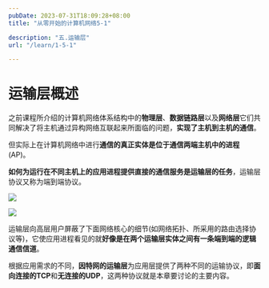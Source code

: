 ```yaml
---
pubDate: 2023-07-31T18:09:28+08:00
title: "从零开始的计算机网络5-1"

description: "五.运输层"
url: "/learn/1-5-1"

---
```


# 运输层概述

之前课程所介绍的计算机网络体系结构中的**物理层**、**数据链路层**以及**网络层**它们共同解决了将主机通过异构网络互联起来所面临的问题，**实现了主机到主机的通信**。

但实际上在计算机网络中进行**通信的真正实体是位于通信两端主机中的进程**(AP)。

**如何为运行在不同主机上的应用进程提供直接的通信服务是运输层的任务**，运输层协议又称为端到端协议。

![](https://img.0pt.im/computernet/5-1/5-1-1.png)

![](https://img.0pt.im/computernet/5-1/5-1-2.png)

运输层向高层用户屏蔽了下面网络核心的细节(如网络拓扑、所采用的路由选择协议等)，它使应用进程看见的就**好像是在两个运输层实体之间有一条端到端的逻辑通信信道**。

根据应用需求的不同，**因特网的运输层**为应用层提供了两种不同的运输协议，即**面向连接的TCP**和**无连接的UDP**，这两种协议就是本章要讨论的主要内容。
